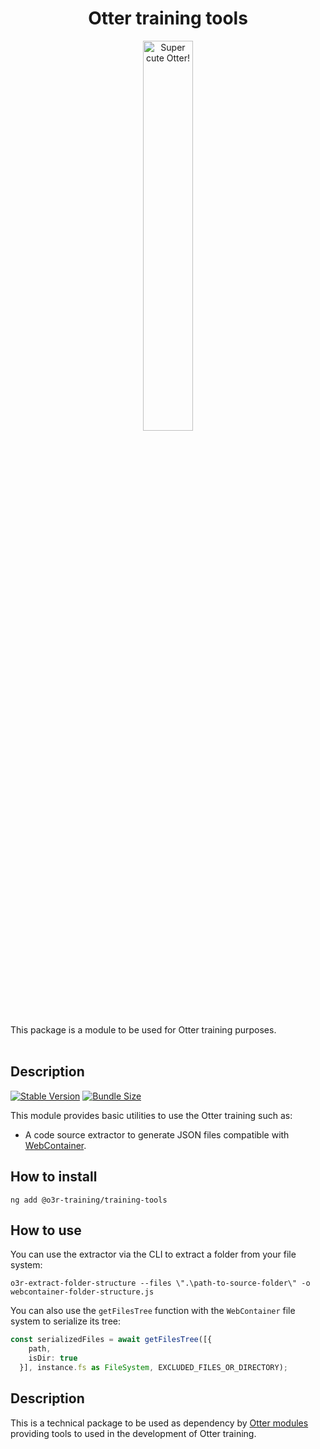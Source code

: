 <h1 align="center">Otter training tools</h1>
<p align="center">
  <img src="https://raw.githubusercontent.com/AmadeusITGroup/otter/main/assets/logo/otter.png" alt="Super cute Otter!" width="40%"/>
</p>

This package is a module to be used for Otter training purposes.
<br />
<br />

## Description

[![Stable Version](https://img.shields.io/npm/v/@o3r/schematics?style=for-the-badge)](https://www.npmjs.com/package/@o3r/schematics)
[![Bundle Size](https://img.shields.io/bundlephobia/min/@o3r/schematics?color=green&style=for-the-badge)](https://www.npmjs.com/package/@o3r/schematics)

This module provides basic utilities to use the Otter training such as:
- A code source extractor to generate JSON files compatible with [WebContainer](https://webcontainers.io/guides/working-with-the-file-system).

## How to install

```shell
ng add @o3r-training/training-tools
```

## How to use
You can use the extractor via the CLI to extract a folder from your file system:
```shell
o3r-extract-folder-structure --files \".\path-to-source-folder\" -o webcontainer-folder-structure.js
```
You can also use the `getFilesTree` function with the `WebContainer` file system to serialize its tree:
```typescript
const serializedFiles = await getFilesTree([{
    path,
    isDir: true
  }], instance.fs as FileSystem, EXCLUDED_FILES_OR_DIRECTORY);
```

## Description

This is a technical package to be used as dependency by [Otter modules](https://github.com/AmadeusITGroup/otter/tree/main/docs/core/MODULE.md) providing tools to used in the development of Otter training.
